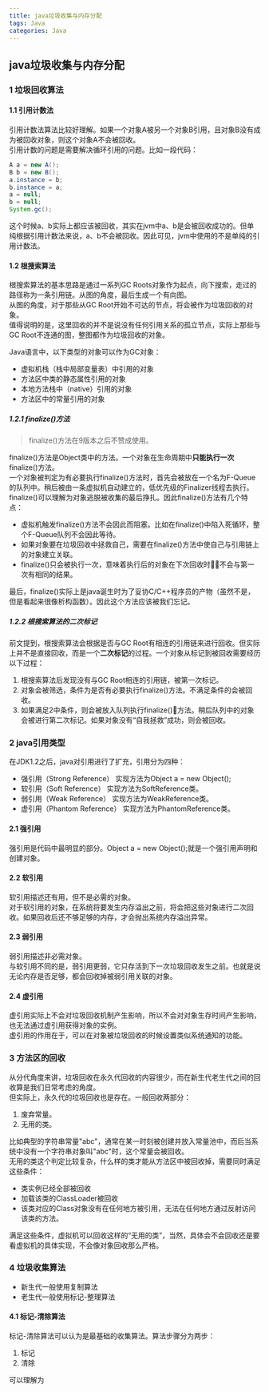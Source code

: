 ```yaml
---
title: java垃圾收集与内存分配
tags: Java
categories: Java
---
```


## java垃圾收集与内存分配

### 1 垃圾回收算法

#### 1.1 引用计数法


引用计数法算法比较好理解。如果一个对象A被另一个对象B引用，且对象B没有成为被回收对象，则这个对象A不会被回收。  
引用计数的问题是需要解决循环引用的问题。比如一段代码：

```java
A a = new A();
B b = new B();
a.instance = b;
b.instance = a;
a = null;
b = null;
System.gc();
```

这个时候a、b实际上都应该被回收，其实在jvm中a、b是会被回收成功的。但单纯根据引用计数法来说，a、b不会被回收。因此可见，jvm中使用的不是单纯的引用计数法。

#### 1.2 根搜索算法

根搜索算法的基本思路是通过一系列GC Roots对象作为起点，向下搜索，走过的路径称为一条引用链。从图的角度，最后生成一个有向图。  
从图的角度，对于那些从GC Root开始不可达的节点，将会被作为垃圾回收的对象。  
值得说明的是，这里回收的并不是说没有任何引用关系的孤立节点，实际上那些与GC Root不连通的图，整图都作为垃圾回收的对象。

Java语言中，以下类型的对象可以作为GC对象：
* 虚拟机栈（栈中局部变量表）中引用的对象
* 方法区中类的静态属性引用的对象
* 本地方法栈中（native）引用的对象
* 方法区中的常量引用的对象

##### 1.2.1 finalize()方法

> finalize()方法在9版本之后不赞成使用。

finalize()方法是Object类中的方法。一个对象在生命周期中**只能执行一次**finalize()方法。</br>
一个对象被判定为有必要执行finalize()方法时，首先会被放在一个名为F-Queue的队列中。稍后被由一条虚拟机自动建立的，低优先级的Finalizer线程去执行。  
finalize()可以理解为对象逃脱被收集的最后挣扎。因此finalize()方法有几个特点：
* 虚拟机触发finalize()方法不会因此而阻塞。比如在finalize()中陷入死循环，整个F-Queue队列不会因此等待。
* 如果对象要在垃圾回收中拯救自己，需要在finalize()方法中使自己与引用链上的对象建立关联。
* finalize()只会被执行一次，意味着执行后的对象在下次回收时不会与第一次有相同的结果。

最后，finalize()实际上是java诞生时为了妥协C/C++程序员的产物（虽然不是，但是看起来很像析构函数）。因此这个方法应该被我们忘记。

##### 1.2.2 根搜索算法的二次标记

前文提到，根搜索算法会根据是否与GC Root有相连的引用链来进行回收。但实际上并不是直接回收，而是一个**二次标记**的过程。一个对象从标记到被回收需要经历以下过程：

1. 根搜索算法后发现没有与GC Root相连的引用链，被第一次标记。
2. 对象会被筛选，条件为是否有必要执行finalize()方法。不满足条件的会被回收。
3. 如果满足2中条件，则会被放入队列执行finalize()方法。稍后队列中的对象会被进行第二次标记。如果对象没有“自我拯救”成功，则会被回收。

### 2 java引用类型

在JDK1.2之后，java对引用进行了扩充，引用分为四种：
* 强引用（Strong Reference） 实现方法为Object a = new Object();
* 软引用（Soft Reference） 实现方法为SoftReference类。
* 弱引用（Weak Reference） 实现方法为WeakReference类。
* 虚引用（Phantom Reference） 实现方法为PhantomReference类。

#### 2.1 强引用

强引用是代码中最明显的部分。Object a = new Object();就是一个强引用声明和创建对象。

#### 2.2 软引用

软引用描述还有用，但不是必需的对象。  
对于软引用的对象，在系统将要发生内存溢出之前，将会把这些对象进行二次回收。如果回收后还不够足够的内存，才会抛出系统内存溢出异常。

#### 2.3 弱引用

弱引用描述非必需对象。  
与软引用不同的是，弱引用更弱，它只存活到下一次垃圾回收发生之前。也就是说无论内存是否足够，都会回收掉被弱引用关联的对象。

#### 2.4 虚引用

虚引用实际上不会对垃圾回收机制产生影响，所以不会对对象生存时间产生影响，也无法通过虚引用获得对象的实例。</br>
虚引用的作用在于，可以在对象被垃圾回收的时候设置类似系统通知的功能。

### 3 方法区的回收

从分代角度来讲，垃圾回收在永久代回收的内容很少，而在新生代老生代之间的回收算是我们日常考虑的角度。  
但实际上，永久代的垃圾回收也是存在。一般回收两部分：

1. 废弃常量。
2. 无用的类。

比如典型的字符串常量"abc"，通常在某一时刻被创建并放入常量池中，而后当系统中没有一个字符串对象叫"abc"时，这个常量会被回收。</br>
无用的类这个判定比较复杂，什么样的类才能从方法区中被回收掉，需要同时满足这些条件：
* 类实例已经全部被回收
* 加载该类的ClassLoader被回收
* 该类对应的Class对象没有在任何地方被引用，无法在任何地方通过反射访问该类的方法。

满足这些条件，虚拟机可以回收这样的“无用的类”，当然，具体会不会回收还是要看虚拟机的具体实现，不会像对象回收那么严格。

### 4 垃圾收集算法

* 新生代一般使用复制算法
* 老生代一般使用标记-整理算法

#### 4.1 标记-清除算法

标记-清除算法可以认为是最基础的收集算法。算法步骤分为两步：
1. 标记
2. 清除

可以理解为